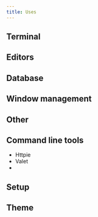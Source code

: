 ```yaml
---
title: Uses
---
```


## Terminal

## Editors

## Database

## Window management

## Other 


## Command line tools

- Httpie
- Valet
- 

## Setup

## Theme

